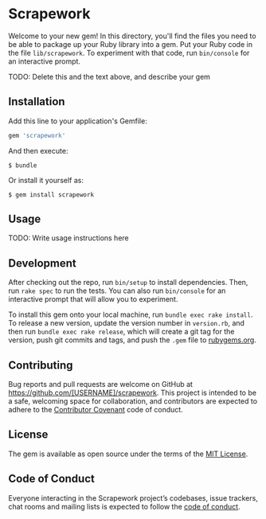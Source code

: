 # Scrapework

Welcome to your new gem! In this directory, you'll find the files you need to be able to package up your Ruby library into a gem. Put your Ruby code in the file `lib/scrapework`. To experiment with that code, run `bin/console` for an interactive prompt.

TODO: Delete this and the text above, and describe your gem

## Installation

Add this line to your application's Gemfile:

```ruby
gem 'scrapework'
```

And then execute:

    $ bundle

Or install it yourself as:

    $ gem install scrapework

## Usage

TODO: Write usage instructions here

## Development

After checking out the repo, run `bin/setup` to install dependencies. Then, run `rake spec` to run the tests. You can also run `bin/console` for an interactive prompt that will allow you to experiment.

To install this gem onto your local machine, run `bundle exec rake install`. To release a new version, update the version number in `version.rb`, and then run `bundle exec rake release`, which will create a git tag for the version, push git commits and tags, and push the `.gem` file to [rubygems.org](https://rubygems.org).

## Contributing

Bug reports and pull requests are welcome on GitHub at https://github.com/[USERNAME]/scrapework. This project is intended to be a safe, welcoming space for collaboration, and contributors are expected to adhere to the [Contributor Covenant](http://contributor-covenant.org) code of conduct.

## License

The gem is available as open source under the terms of the [MIT License](https://opensource.org/licenses/MIT).

## Code of Conduct

Everyone interacting in the Scrapework project’s codebases, issue trackers, chat rooms and mailing lists is expected to follow the [code of conduct](https://github.com/[USERNAME]/scrapework/blob/master/CODE_OF_CONDUCT.md).
